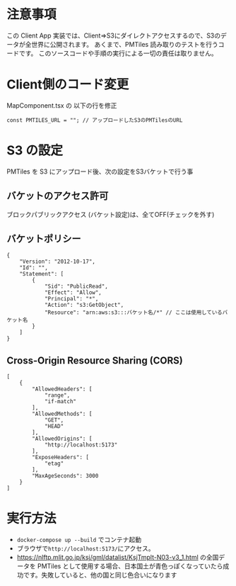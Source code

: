 # 注意事項
この Client App 実装では、Client⇒S3にダイレクトアクセスするので、S3のデータが全世界に公開されます。
あくまで、PMTiles 読み取りのテストを行うコードです。
このソースコードや手順の実行による一切の責任は取りません。

# Client側のコード変更
MapComponent.tsx の 以下の行を修正 
```
const PMTILES_URL = ""; // アップロードしたS3のPMTilesのURL
```

# S3 の設定
PMTiles を S3 にアップロード後、次の設定をS3バケットで行う事

## バケットのアクセス許可
ブロックパブリックアクセス (バケット設定)は、全てOFF(チェックを外す)
## バケットポリシー
```
{
    "Version": "2012-10-17",
    "Id": "",
    "Statement": [
        {
            "Sid": "PublicRead",
            "Effect": "Allow",
            "Principal": "*",
            "Action": "s3:GetObject",
            "Resource": "arn:aws:s3:::バケット名/*" // ここは使用しているバケット名
        }
    ]
}
```
## Cross-Origin Resource Sharing (CORS)
```
[
    {
        "AllowedHeaders": [
            "range",
            "if-match"
        ],
        "AllowedMethods": [
            "GET",
            "HEAD"
        ],
        "AllowedOrigins": [
            "http://localhost:5173"
        ],
        "ExposeHeaders": [
            "etag"
        ],
        "MaxAgeSeconds": 3000
    }
]
```

# 実行方法
* `docker-compose up --build` でコンテナ起動
* ブラウザで`http://localhost:5173/`にアクセス。
* https://nlftp.mlit.go.jp/ksj/gml/datalist/KsjTmplt-N03-v3_1.html の全国データを PMTiles として使用する場合、日本国土が青色っぽくなっていたら成功です。失敗していると、他の国と同じ色合いになります
